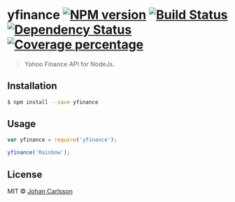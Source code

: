 # yfinance [![NPM version][npm-image]][npm-url] [![Build Status][travis-image]][travis-url] [![Dependency Status][daviddm-image]][daviddm-url] [![Coverage percentage][coveralls-image]][coveralls-url]
> Yahoo Finance API for NodeJs.

## Installation

```sh
$ npm install --save yfinance
```

## Usage

```js
var yfinance = require('yfinance');

yfinance('Rainbow');
```
## License

MIT © [Johan Carlsson]()


[npm-image]: https://badge.fury.io/js/yfinance.svg
[npm-url]: https://npmjs.org/package/yfinance
[travis-image]: https://travis-ci.org/johancn87/yfinance.svg?branch=master
[travis-url]: https://travis-ci.org/johancn87/yfinance
[daviddm-image]: https://david-dm.org/johancn87/yfinance.svg?theme=shields.io
[daviddm-url]: https://david-dm.org/johancn87/yfinance
[coveralls-image]: https://coveralls.io/repos/johancn87/yfinance/badge.svg
[coveralls-url]: https://coveralls.io/r/johancn87/yfinance
